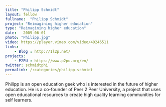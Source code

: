 ```yaml
---
title: "Philipp Schmidt"
layout: fellow
fullname:  "Philipp Schmidt"
project: "Reimagining higher education"
type: "Reimagining higher education"
date:   2009-06-01
photo: "Philipp.jpg"
video: https://player.vimeo.com/video/49246511
links:
    - Blog : http://1l2p.net/
projects:
    - P2PU : https://www.p2pu.org/en/
twitter: schmidtphi
permalink: /:categories/philipp-schmidt
---
```

Philipp is an open education geek who is interested in the future of higher education. He is a co-founder of Peer 2 Peer University, a project that uses open educational resources to create high quality learning communities for self learners.

